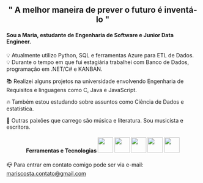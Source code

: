 
<h2 align="center"> " A melhor maneira de prever o futuro é inventá-lo " </h2>

<h4> Sou a Maria, estudante de Engenharia de Software e Junior Data Engineer. </h4>

💡 Atualmente utilizo Python, SQL e ferramentas Azure para ETL de Dados.  
💡 Durante o tempo em que fui estagiária trabalhei com Banco de Dados, programação em .NET/C# e KANBAN.

📚 Realizei alguns projetos na universidade envolvendo Engenharia de Requisitos e linguagens como C, Java e JavaScript.

🔥 Também estou estudando sobre assuntos como Ciência de Dados e estatística.

🌌 Outras paixões que carrego são música e literatura. Sou musicista e escritora.

<h4 align="center"> Ferramentas e Tecnologias
<img src="https://cdn.jsdelivr.net/gh/devicons/devicon/icons/git/git-original.svg" width="40" height="40"/>
<img src="https://cdn.jsdelivr.net/gh/devicons/devicon/icons/azure/azure-original.svg" width="40" height="40"/>
<img src="https://cdn.jsdelivr.net/gh/devicons/devicon/icons/python/python-original.svg" width="40" height="40"/>
<img src="https://cdn.jsdelivr.net/gh/devicons/devicon/icons/visualstudio/visualstudio-plain.svg" width="40" height="40"/>
<img src="https://cdn.jsdelivr.net/gh/devicons/devicon/icons/jupyter/jupyter-original-wordmark.svg" width="40" height="40"/>
</h4>
          
          

📪 Para entrar em contato comigo pode ser via e-mail: mariscosta.contato@gmail.com


